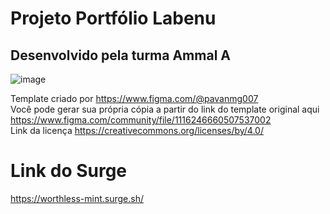 # Projeto Portfólio Labenu

## Desenvolvido pela turma Ammal A


![image](https://github.com/cblouzada/portifolio-atualizado/assets/104369215/a8f226ab-71d9-45a2-92d8-ff6409735d8d)


Template criado por
https://www.figma.com/@pavanmg007
<br>
Você pode gerar sua própria cópia a partir do link do template original aqui
https://www.figma.com/community/file/1116246660507537002
<br>
Link da licença
https://creativecommons.org/licenses/by/4.0/

# Link do Surge
https://worthless-mint.surge.sh/

